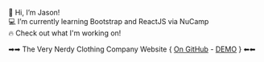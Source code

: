 👋 Hi, I’m Jason!  
💻 I’m currently learning Bootstrap and ReactJS via NuCamp  
🔥 Check out what I'm working on!  

➡➡ The Very Nerdy Clothing Company Website { [On GitHub](https://github.com/jasonkylesmith/verynerdy-product-website-v2) - [DEMO](https://jasonkylesmith.github.io/verynerdy-product-website-v2/) } ⬅⬅




<!---
jasonkylesmith/jasonkylesmith is a ✨ special ✨ repository because its `README.md` (this file) appears on your GitHub profile.
You can click the Preview link to take a look at your changes.
--->
